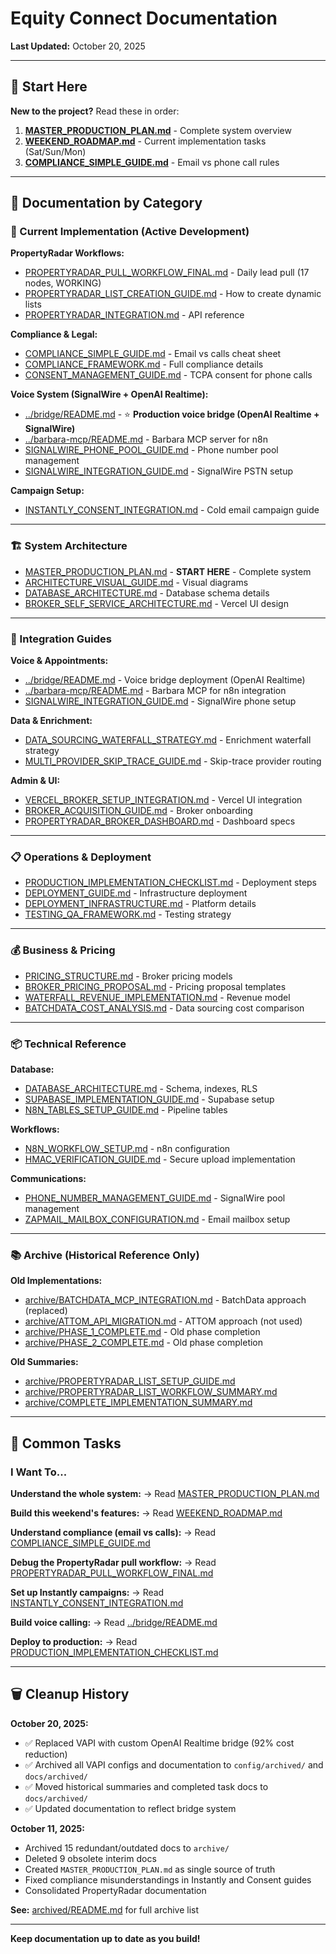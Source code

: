 # Equity Connect Documentation

**Last Updated:** October 20, 2025

---

## 📖 Start Here

**New to the project?** Read these in order:

1. **[MASTER_PRODUCTION_PLAN.md](MASTER_PRODUCTION_PLAN.md)** - Complete system overview
2. **[WEEKEND_ROADMAP.md](WEEKEND_ROADMAP.md)** - Current implementation tasks (Sat/Sun/Mon)
3. **[COMPLIANCE_SIMPLE_GUIDE.md](COMPLIANCE_SIMPLE_GUIDE.md)** - Email vs phone call rules

---

## 📁 Documentation by Category

### 🚀 Current Implementation (Active Development)

**PropertyRadar Workflows:**
- [PROPERTYRADAR_PULL_WORKFLOW_FINAL.md](PROPERTYRADAR_PULL_WORKFLOW_FINAL.md) - Daily lead pull (17 nodes, WORKING)
- [PROPERTYRADAR_LIST_CREATION_GUIDE.md](PROPERTYRADAR_LIST_CREATION_GUIDE.md) - How to create dynamic lists
- [PROPERTYRADAR_INTEGRATION.md](PROPERTYRADAR_INTEGRATION.md) - API reference

**Compliance & Legal:**
- [COMPLIANCE_SIMPLE_GUIDE.md](COMPLIANCE_SIMPLE_GUIDE.md) - Email vs calls cheat sheet
- [COMPLIANCE_FRAMEWORK.md](COMPLIANCE_FRAMEWORK.md) - Full compliance details
- [CONSENT_MANAGEMENT_GUIDE.md](CONSENT_MANAGEMENT_GUIDE.md) - TCPA consent for phone calls

**Voice System (SignalWire + OpenAI Realtime):**
- [../bridge/README.md](../bridge/README.md) - ⭐ **Production voice bridge (OpenAI Realtime + SignalWire)**
- [../barbara-mcp/README.md](../barbara-mcp/README.md) - Barbara MCP server for n8n
- [SIGNALWIRE_PHONE_POOL_GUIDE.md](SIGNALWIRE_PHONE_POOL_GUIDE.md) - Phone number pool management
- [SIGNALWIRE_INTEGRATION_GUIDE.md](SIGNALWIRE_INTEGRATION_GUIDE.md) - SignalWire PSTN setup

**Campaign Setup:**
- [INSTANTLY_CONSENT_INTEGRATION.md](INSTANTLY_CONSENT_INTEGRATION.md) - Cold email campaign guide

---

### 🏗️ System Architecture

- [MASTER_PRODUCTION_PLAN.md](MASTER_PRODUCTION_PLAN.md) - **START HERE** - Complete system
- [ARCHITECTURE_VISUAL_GUIDE.md](ARCHITECTURE_VISUAL_GUIDE.md) - Visual diagrams
- [DATABASE_ARCHITECTURE.md](DATABASE_ARCHITECTURE.md) - Database schema details
- [BROKER_SELF_SERVICE_ARCHITECTURE.md](BROKER_SELF_SERVICE_ARCHITECTURE.md) - Vercel UI design

---

### 🔧 Integration Guides

**Voice & Appointments:**
- [../bridge/README.md](../bridge/README.md) - Voice bridge deployment (OpenAI Realtime)
- [../barbara-mcp/README.md](../barbara-mcp/README.md) - Barbara MCP for n8n integration
- [SIGNALWIRE_INTEGRATION_GUIDE.md](SIGNALWIRE_INTEGRATION_GUIDE.md) - SignalWire phone setup

**Data & Enrichment:**
- [DATA_SOURCING_WATERFALL_STRATEGY.md](DATA_SOURCING_WATERFALL_STRATEGY.md) - Enrichment waterfall strategy
- [MULTI_PROVIDER_SKIP_TRACE_GUIDE.md](MULTI_PROVIDER_SKIP_TRACE_GUIDE.md) - Skip-trace provider routing

**Admin & UI:**
- [VERCEL_BROKER_SETUP_INTEGRATION.md](VERCEL_BROKER_SETUP_INTEGRATION.md) - Vercel UI integration
- [BROKER_ACQUISITION_GUIDE.md](BROKER_ACQUISITION_GUIDE.md) - Broker onboarding
- [PROPERTYRADAR_BROKER_DASHBOARD.md](PROPERTYRADAR_BROKER_DASHBOARD.md) - Dashboard specs

---

### 📋 Operations & Deployment

- [PRODUCTION_IMPLEMENTATION_CHECKLIST.md](PRODUCTION_IMPLEMENTATION_CHECKLIST.md) - Deployment steps
- [DEPLOYMENT_GUIDE.md](DEPLOYMENT_GUIDE.md) - Infrastructure deployment
- [DEPLOYMENT_INFRASTRUCTURE.md](DEPLOYMENT_INFRASTRUCTURE.md) - Platform details
- [TESTING_QA_FRAMEWORK.md](TESTING_QA_FRAMEWORK.md) - Testing strategy

---

### 💰 Business & Pricing

- [PRICING_STRUCTURE.md](PRICING_STRUCTURE.md) - Broker pricing models
- [BROKER_PRICING_PROPOSAL.md](BROKER_PRICING_PROPOSAL.md) - Pricing proposal templates
- [WATERFALL_REVENUE_IMPLEMENTATION.md](WATERFALL_REVENUE_IMPLEMENTATION.md) - Revenue model
- [BATCHDATA_COST_ANALYSIS.md](BATCHDATA_COST_ANALYSIS.md) - Data sourcing cost comparison

---

### 📦 Technical Reference

**Database:**
- [DATABASE_ARCHITECTURE.md](DATABASE_ARCHITECTURE.md) - Schema, indexes, RLS
- [SUPABASE_IMPLEMENTATION_GUIDE.md](SUPABASE_IMPLEMENTATION_GUIDE.md) - Supabase setup
- [N8N_TABLES_SETUP_GUIDE.md](N8N_TABLES_SETUP_GUIDE.md) - Pipeline tables

**Workflows:**
- [N8N_WORKFLOW_SETUP.md](N8N_WORKFLOW_SETUP.md) - n8n configuration
- [HMAC_VERIFICATION_GUIDE.md](HMAC_VERIFICATION_GUIDE.md) - Secure upload implementation

**Communications:**
- [PHONE_NUMBER_MANAGEMENT_GUIDE.md](PHONE_NUMBER_MANAGEMENT_GUIDE.md) - SignalWire pool management
- [ZAPMAIL_MAILBOX_CONFIGURATION.md](ZAPMAIL_MAILBOX_CONFIGURATION.md) - Email mailbox setup

---

### 📚 Archive (Historical Reference Only)

**Old Implementations:**
- [archive/BATCHDATA_MCP_INTEGRATION.md](archive/BATCHDATA_MCP_INTEGRATION.md) - BatchData approach (replaced)
- [archive/ATTOM_API_MIGRATION.md](archive/ATTOM_API_MIGRATION.md) - ATTOM approach (not used)
- [archive/PHASE_1_COMPLETE.md](archive/PHASE_1_COMPLETE.md) - Old phase completion
- [archive/PHASE_2_COMPLETE.md](archive/PHASE_2_COMPLETE.md) - Old phase completion

**Old Summaries:**
- [archive/PROPERTYRADAR_LIST_SETUP_GUIDE.md](archive/PROPERTYRADAR_LIST_SETUP_GUIDE.md)
- [archive/PROPERTYRADAR_LIST_WORKFLOW_SUMMARY.md](archive/PROPERTYRADAR_LIST_WORKFLOW_SUMMARY.md)
- [archive/COMPLETE_IMPLEMENTATION_SUMMARY.md](archive/COMPLETE_IMPLEMENTATION_SUMMARY.md)

---

## 🎯 Common Tasks

### I Want To...

**Understand the whole system:**
→ Read [MASTER_PRODUCTION_PLAN.md](MASTER_PRODUCTION_PLAN.md)

**Build this weekend's features:**
→ Read [WEEKEND_ROADMAP.md](WEEKEND_ROADMAP.md)

**Understand compliance (email vs calls):**
→ Read [COMPLIANCE_SIMPLE_GUIDE.md](COMPLIANCE_SIMPLE_GUIDE.md)

**Debug the PropertyRadar pull workflow:**
→ Read [PROPERTYRADAR_PULL_WORKFLOW_FINAL.md](PROPERTYRADAR_PULL_WORKFLOW_FINAL.md)

**Set up Instantly campaigns:**
→ Read [INSTANTLY_CONSENT_INTEGRATION.md](INSTANTLY_CONSENT_INTEGRATION.md)

**Build voice calling:**
→ Read [../bridge/README.md](../bridge/README.md)

**Deploy to production:**
→ Read [PRODUCTION_IMPLEMENTATION_CHECKLIST.md](PRODUCTION_IMPLEMENTATION_CHECKLIST.md)

---

## 🗑️ Cleanup History

**October 20, 2025:**
- ✅ Replaced VAPI with custom OpenAI Realtime bridge (92% cost reduction)
- ✅ Archived all VAPI configs and documentation to `config/archived/` and `docs/archived/`
- ✅ Moved historical summaries and completed task docs to `docs/archived/`
- ✅ Updated documentation to reflect bridge system

**October 11, 2025:**
- Archived 15 redundant/outdated docs to `archive/`
- Deleted 9 obsolete interim docs
- Created `MASTER_PRODUCTION_PLAN.md` as single source of truth
- Fixed compliance misunderstandings in Instantly and Consent guides
- Consolidated PropertyRadar documentation

**See:** [archived/README.md](archived/README.md) for full archive list

---

**Keep documentation up to date as you build!**

